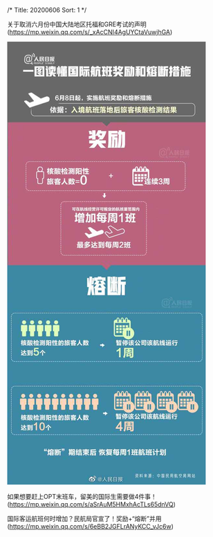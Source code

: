 /*
Title: 20200606 
Sort: 1
*/

关于取消六月份中国大陆地区托福和GRE考试的声明 (https://mp.weixin.qq.com/s/_xAcCNI4AgUYCtaVuwjhGA)

<img src="https://github.com/YushunChen/KBimages/blob/main/xunxiangbian/image.png?raw=true" alt="policy">

如果想要赶上OPT末班车，留美的国际生需要做4件事！(https://mp.weixin.qq.com/s/aSrAuM5HMxhAcTLs65dnVQ)

国际客运航班何时增加？民航局官宣了！奖励+“熔断”并用 (https://mp.weixin.qq.com/s/6eBB2JGFLrANyKCC_vJc6w)
